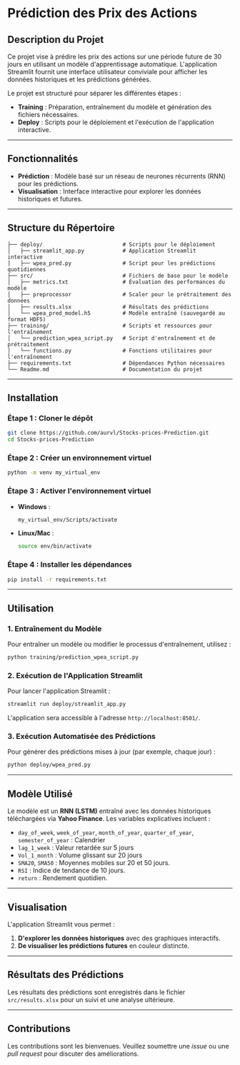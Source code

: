 # Prédiction des Prix des Actions

## Description du Projet

Ce projet vise à prédire les prix des actions sur une période future de 30 jours en utilisant un modèle d'apprentissage automatique. L'application Streamlit fournit une interface utilisateur conviviale pour afficher les données historiques et les prédictions générées.

Le projet est structuré pour séparer les différentes étapes :
- **Training** : Préparation, entraînement du modèle et génération des fichiers nécessaires.
- **Deploy** : Scripts pour le déploiement et l'exécution de l'application interactive.

---

## Fonctionnalités

- **Prédiction** : Modèle basé sur un réseau de neurones récurrents (RNN) pour les prédictions.
- **Visualisation** : Interface interactive pour explorer les données historiques et futures.

---

## Structure du Répertoire

```
├── deploy/                         # Scripts pour le déploiement
│   ├── streamlit_app.py            # Application Streamlit interactive
│   ├── wpea_pred.py                # Script pour les prédictions quotidiennes
├── src/                            # Fichiers de base pour le modèle
│   ├── metrics.txt                 # Évaluation des performances du modèle
│   ├── preprocessor                # Scaler pour le prétraitement des données
│   ├── results.xlsx                # Résultats des prédictions
│   └── wpea_pred_model.h5          # Modèle entraîné (sauvegardé au format HDF5)
├── training/                       # Scripts et ressources pour l'entraînement
│   └── prediction_wpea_script.py   # Script d'entraînement et de prétraitement
│   └── functions.py                # Fonctions utilitaires pour l'entraînement
├── requirements.txt                # Dépendances Python nécessaires
└── Readme.md                       # Documentation du projet
```

---

## Installation

### Étape 1 : Cloner le dépôt
```bash
git clone https://github.com/aurvl/Stocks-prices-Prediction.git
cd Stocks-prices-Prediction
```

### Étape 2 : Créer un environnement virtuel
```bash
python -m venv my_virtual_env
```

### Étape 3 : Activer l'environnement virtuel
- **Windows** :
  ```bash
  my_virtual_env/Scripts/activate
  ```
- **Linux/Mac** :
  ```bash
  source env/bin/activate
  ```

### Étape 4 : Installer les dépendances
```bash
pip install -r requirements.txt
```

---

## Utilisation

### 1. Entraînement du Modèle
Pour entraîner un modèle ou modifier le processus d'entraînement, utilisez :
```bash
python training/prediction_wpea_script.py
```

### 2. Exécution de l'Application Streamlit
Pour lancer l'application Streamlit :
```bash
streamlit run deploy/streamlit_app.py
```
L'application sera accessible à l'adresse `http://localhost:8501/`.

### 3. Exécution Automatisée des Prédictions
Pour générer des prédictions mises à jour (par exemple, chaque jour) :
```bash
python deploy/wpea_pred.py
```

---

## Modèle Utilisé

Le modèle est un **RNN (LSTM)** entraîné avec les données historiques téléchargées via **Yahoo Finance**. Les variables explicatives incluent :
- `day_of_week`, `week_of_year`, `month_of_year`, `quarter_of_year`, `semester_of_year` : Calendrier
- `lag_1_week` : Valeur retardée sur 5 jours
- `Vol_1_month` : Volume glissant sur 20 jours
- `SMA20`, `SMA50` : Moyennes mobiles sur 20 et 50 jours.
- `RSI` : Indice de tendance de 10 jours.
- `return` : Rendement quotidien.

---

## Visualisation

L'application Streamlit vous permet :
1. **D'explorer les données historiques** avec des graphiques interactifs.
2. **De visualiser les prédictions futures** en couleur distincte.

---

## Résultats des Prédictions

Les résultats des prédictions sont enregistrés dans le fichier `src/results.xlsx` pour un suivi et une analyse ultérieure.

---

## Contributions

Les contributions sont les bienvenues. Veuillez soumettre une *issue* ou une *pull request* pour discuter des améliorations.